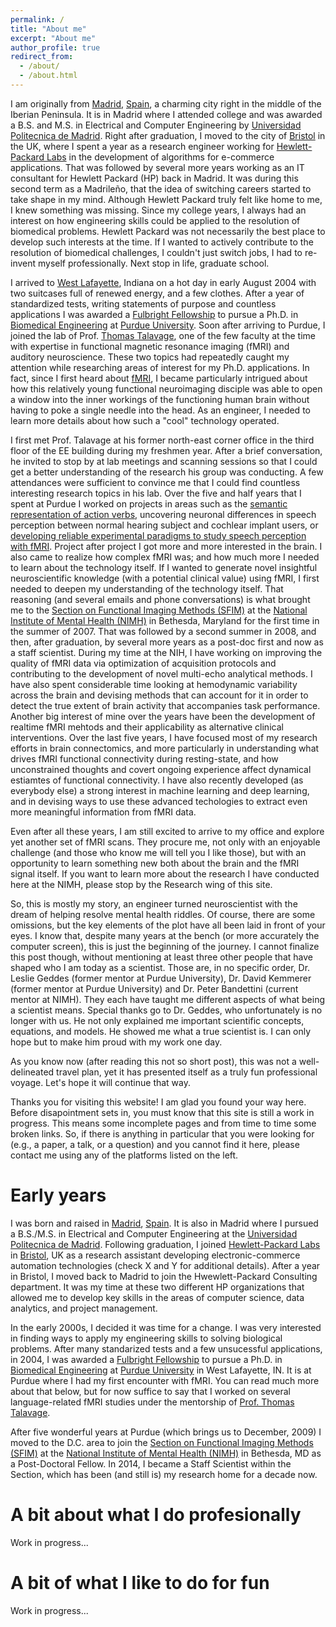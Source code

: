 ```yaml
---
permalink: /
title: "About me"
excerpt: "About me"
author_profile: true
redirect_from: 
  - /about/
  - /about.html
---
```


I am originally from [Madrid](https://en.wikipedia.org/wiki/Madrid), [Spain](https://en.wikipedia.org/wiki/Spain), a charming city right in the middle of the Iberian Peninsula. It is in Madrid where I attended college and was awarded a B.S. and M.S. in Electrical and Computer Engineering by [Universidad Politecnica de Madrid](https://www.upm.es). Right after graduation, I moved to the city of [Bristol](https://en.wikipedia.org/wiki/Bristol) in the UK, where I spent a year as a research engineer working for [Hewlett-Packard Labs](https://hpl.hp.com) in the development of algorithms for e-commerce applications. That was followed by several more years working as an IT consultant for Hewlett Packard (HP) back in Madrid. It was during this second term as a Madrileño, that the idea of switching careers started to take shape in my mind. Although Hewlett Packard truly felt like home to me, I knew something was missing. Since my college years, I always had an interest on how engineering skills could be applied to the resolution of biomedical problems. Hewlett Packard was not necessarily the best place to develop such interests at the time. If I wanted to actively contribute to the resolution of biomedical challenges, I couldn't just switch jobs, I had to re-invent myself professionally. Next stop in life, graduate school.

I arrived to [West Lafayette](https://www.westlafayette.in.gov/), Indiana on a hot day in early August 2004 with two suitcases full of renewed energy, and a few clothes. After a year of standardized tests, writing statements of purpose and countless applications I was awarded a [Fulbright Fellowship](https://us.fulbrightonline.org/) to pursue a Ph.D. in [Biomedical Engineering](https://engineering.purdue.edu/BME) at [Purdue University](https://www.purdue.edu). Soon after arriving to Purdue, I joined the lab of Prof. [Thomas Talavage](https://engineering.purdue.edu/~tmt/), one of the few faculty at the time with expertise in functional magnetic resonance imaging (fMRI) and auditory neuroscience. These two topics had repeatedly caught my attention while researching areas of interest for my Ph.D. applications. In fact, since I first heard about [fMRI](https://en.wikipedia.org/wiki/Functional_magnetic_resonance_imaging), I became particularly intrigued about how this relatively young functional neuroimaging disciple was able to open a window into the inner workings of the functioning human brain without having to poke a single needle into the head. As an engineer, I needed to learn more details about how such a "cool" technology operated.

I first met Prof. Talavage at his former north-east corner office in the third floor of the EE building during my freshmen year. After a brief conversation, he invited to stop by at lab meetings and scanning sessions so that I could get a better understanding of the research his group was conducting. A few attendances were sufficient to convince me that I could find countless interesting research topics in his lab. Over the five and half years that I spent at Purdue I worked on projects in areas such as the [semantic representation of action verbs](https://www.sciencedirect.com/science/article/pii/S0093934X07002611), uncovering neuronal differences in speech perception between normal hearing subject and cochlear implant users, or [developing reliable experimental paradigms to study speech perception with fMRI](https://www.sciencedirect.com/science/article/pii/S105381191001284X). Project after project I got more and more interested in the brain. I also came to realize how complex fMRI was; and how much more I needed to learn about the technology itself. If I wanted to generate novel insightful neuroscientific knowledge (with a potential clinical value) using fMRI, I first needed to deepen my understanding of the technology itself. That reasoning (and several emails and phone conversations) is what brought me to the [Section on Functional Imaging Methods (SFIM)](https://fim.nimh.nih.gov/) at the [National Institute of Mental Health (NIMH)](https://www.nimh.nih.gov/) in Bethesda, Maryland for the first time in the summer of 2007. That was followed by a second summer in 2008, and then, after graduation, by several more years as a post-doc first and now as a staff scientist. During my time at the NIH, I have working on improving the quality of fMRI data via optimization of acquisition protocols and contributing to the development of novel multi-echo analytical methods. I have also spent considerable time looking at hemodynamic variability across the brain and devising methods that can account for it in order to detect the true extent of brain activity that accompanies task performance. Another big interest of mine over the years have been the development of realtime fMRI mehtods and their applicability as alternative clinical interventions. Over the last five years, I have focused most of my research efforts in brain connectomics, and more particularly in understanding what drives fMRI functional connectivity during resting-state, and how unconstrained thoughts and covert ongoing experience affect dynamical estiamtes of functional connectivity. I have also recently developed (as everybody else) a strong interest in machine learning and deep learning, and in devising ways to use these advanced techologies to extract even more meaningful information from fMRI data.

Even after all these years, I am still excited to arrive to my office and explore yet another set of fMRI scans. They procure me, not only with an enjoyable challenge (and those who know me will tell you I like those), but with an opportunity to learn something new both about the brain and the fMRI signal itself. If you want to learn more about the research I have conducted here at the NIMH, please stop by the Research wing of this site.

So, this is mostly my story, an engineer turned neuroscientist with the dream of helping resolve mental health riddles. Of course, there are some omissions, but the key elements of the plot have all been laid in front of your eyes. I know that, despite many years at the bench (or more accurately the computer screen), this is just the beginning of the journey. I cannot finalize this post though, without mentioning at least three other people that have shaped who I am today as a scientist. Those are, in no specific order, Dr. Leslie Geddes (former mentor at Purdue University), Dr. David Kemmerer (former mentor at Purdue University) and Dr. Peter Bandettini (current mentor at NIMH). They each have taught me different aspects of what being a scientist means. Special thanks go to Dr. Geddes, who unfortunately is no longer with us. He not only explained me important scientific concepts, equations, and models. He showed me what a true scientist is. I can only hope but to make him proud with my work one day.

As you know now (after reading this not so short post), this was not a well-delineated travel plan, yet it has presented itself as a truly fun professional voyage. Let's hope it will continue that way.


Thanks you for visiting this website! I am glad you found your way here. Before disapointment sets in, you must know that this site is still a work in progress. This means some incomplete pages and from time to time some broken links. So, if there is anything in particular that you were looking for (e.g., a paper, a talk, or a question) and you cannot find it here, please contact me using any of the platforms listed on the left.

Early years
======

I was born and raised in [Madrid](https://en.wikipedia.org/wiki/Madrid), [Spain](https://en.wikipedia.org/wiki/Spain). It is also in Madrid where I pursued a B.S./M.S. in Electrical and Computer Engineering at the [Universidad Politecnica de Madrid](https://www.upm.es). Following graduation, I joined [Hewlett-Packard Labs](https://hpl.hp.com) in [Bristol](https://en.wikipedia.org/wiki/Bristol), UK as a research assistant developing electronic-commerce automation technologies (check X and Y for additional details). After a year in Bristol, I moved back to Madrid to join the Hwewlett-Packard Consulting department. It was my time at these two different HP organizations that allowed me to develop key skills in the areas of computer science, data analytics, and project management. 

In the early 2000s, I decided it was time for a change. I was very interested in finding ways to apply my engineering skills to solving biological problems. After many standarized tests and a few unsucessful applications, in 2004, I was awarded a [Fulbright Fellowship](https://us.fulbrightonline.org/) to pursue a Ph.D. in [Biomedical Engineering](https://engineering.purdue.edu/BME) at [Purdue University](https://www.purdue.edu) in West Lafayette, IN. It is at Purdue where I had my first encounter with fMRI. You can read much more about that below, but for now suffice to say that I worked on several language-related fMRI studies under the mentorship of [Prof. Thomas Talavage](https://engineering.purdue.edu/ECE/People/ptProfile?resource_id=3304).

After five wonderful years at Purdue (which brings us to December, 2009) I moved to the D.C. area to join the [Section on Functional Imaging Methods (SFIM)](https://fim.nimh.nih.gov/) at the [National Institute of Mental Health (NIMH)](https://www.nimh.nih.gov/) in Bethesda, MD as a Post-Doctoral Fellow. In 2014, I became a Staff Scientist within the Section, which has been (and still is) my research home for a decade now. 

A bit about what I do profesionally
======

Work in progress... 


A bit of what I like to do for fun
======

Work in progress...
